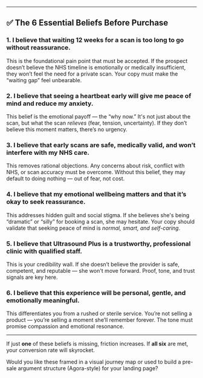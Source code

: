 

---

## **✅ The 6 Essential Beliefs Before Purchase**

### **1\. I believe that waiting 12 weeks for a scan is too long to go without reassurance.**

This is the foundational pain point that must be accepted. If the prospect doesn’t believe the NHS timeline is emotionally or medically insufficient, they won’t feel the need for a private scan. Your copy must make the “waiting gap” feel unbearable.

### **2\. I believe that seeing a heartbeat early will give me peace of mind and reduce my anxiety.**

This belief is the emotional payoff — the “why now.” It's not just about the scan, but what the scan *relieves* (fear, tension, uncertainty). If they don’t believe this moment matters, there’s no urgency.

### **3\. I believe that early scans are safe, medically valid, and won’t interfere with my NHS care.**

This removes rational objections. Any concerns about risk, conflict with NHS, or scan accuracy must be overcome. Without this belief, they may default to doing nothing — out of fear, not cost.

### **4\. I believe that my emotional wellbeing matters and that it’s okay to seek reassurance.**

This addresses hidden guilt and social stigma. If she believes she's being “dramatic” or “silly” for booking a scan, she may hesitate. Your copy should validate that seeking peace of mind is *normal, smart, and self-caring*.

### **5\. I believe that Ultrasound Plus is a trustworthy, professional clinic with qualified staff.**

This is your credibility wall. If she doesn’t believe the provider is safe, competent, and reputable — she won't move forward. Proof, tone, and trust signals are key here.

### **6\. I believe that this experience will be personal, gentle, and emotionally meaningful.**

This differentiates you from a rushed or sterile service. You’re not selling a product — you’re selling a moment she’ll remember forever. The tone must promise compassion and emotional resonance.

---

If just **one** of these beliefs is missing, friction increases. If **all six** are met, your conversion rate will skyrocket.

Would you like these framed in a visual journey map or used to build a pre-sale argument structure (Agora-style) for your landing page?

